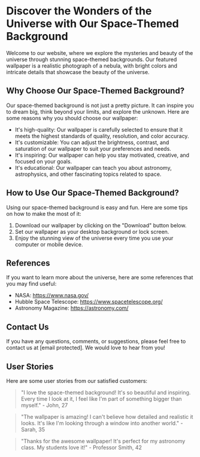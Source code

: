 <!--font:Open Sans-->

# Discover the Wonders of the Universe with Our Space-Themed Background

Welcome to our website, where we explore the mysteries and beauty of the universe through stunning space-themed backgrounds. Our featured wallpaper is a realistic photograph of a nebula, with bright colors and intricate details that showcase the beauty of the universe.

## Why Choose Our Space-Themed Background?

Our space-themed background is not just a pretty picture. It can inspire you to dream big, think beyond your limits, and explore the unknown. Here are some reasons why you should choose our wallpaper:

- It's high-quality: Our wallpaper is carefully selected to ensure that it meets the highest standards of quality, resolution, and color accuracy.
- It's customizable: You can adjust the brightness, contrast, and saturation of our wallpaper to suit your preferences and needs.
- It's inspiring: Our wallpaper can help you stay motivated, creative, and focused on your goals.
- It's educational: Our wallpaper can teach you about astronomy, astrophysics, and other fascinating topics related to space.

## How to Use Our Space-Themed Background?

Using our space-themed background is easy and fun. Here are some tips on how to make the most of it:

1. Download our wallpaper by clicking on the "Download" button below.
2. Set our wallpaper as your desktop background or lock screen.
3. Enjoy the stunning view of the universe every time you use your computer or mobile device.

## References

If you want to learn more about the universe, here are some references that you may find useful:

- NASA: https://www.nasa.gov/
- Hubble Space Telescope: https://www.spacetelescope.org/
- Astronomy Magazine: https://astronomy.com/

## Contact Us

If you have any questions, comments, or suggestions, please feel free to contact us at [email protected]. We would love to hear from you!

## User Stories

Here are some user stories from our satisfied customers:

> "I love the space-themed background! It's so beautiful and inspiring. Every time I look at it, I feel like I'm part of something bigger than myself." - John, 27

> "The wallpaper is amazing! I can't believe how detailed and realistic it looks. It's like I'm looking through a window into another world." - Sarah, 35

> "Thanks for the awesome wallpaper! It's perfect for my astronomy class. My students love it!" - Professor Smith, 42

<!--

Write me content for website with wallpaper which alt text is:

"A realistic photograph of a nebula, with bright colors and intricate details that showcase the beauty of the universe."

The name/title of the page should not be 1:1 copy of the alt text but rather a real content of the website which is using this wallpaper.

- Use markdown format 
- Start with heading
- Heading should be short and concise
- The content should look like a real website 
- The website should not be about the wallpaper, wallpaper is just a related background
- Heading should be contain work "wallpaper" or "background"
- Include real sections like references, contact, user stories, etc. use things relevant to the page purpose.
- Feel free to use structure like headings, bullets, numbering, blockquotes, paragraphs, horizontal lines, etc.
- You can use formatting like bold or _italic_
- You can include UTF-8 emojis
- Links should be only #hash anchors (and you can refer to the document itself)
- Do not include images


---


# Discover the Wonders of the Universe with Our Space-Themed Background

Welcome to our website, where we explore the mysteries and beauty of the universe through stunning space-themed backgrounds. Our featured wallpaper is a realistic photograph of a nebula, with bright colors and intricate details that showcase the beauty of the universe.

## Why Choose Our Space-Themed Background?

Our space-themed background is not just a pretty picture. It can inspire you to dream big, think beyond your limits, and explore the unknown. Here are some reasons why you should choose our wallpaper:

- It's high-quality: Our wallpaper is carefully selected to ensure that it meets the highest standards of quality, resolution, and color accuracy.
- It's customizable: You can adjust the brightness, contrast, and saturation of our wallpaper to suit your preferences and needs.
- It's inspiring: Our wallpaper can help you stay motivated, creative, and focused on your goals.
- It's educational: Our wallpaper can teach you about astronomy, astrophysics, and other fascinating topics related to space.

## How to Use Our Space-Themed Background?

Using our space-themed background is easy and fun. Here are some tips on how to make the most of it:

1. Download our wallpaper by clicking on the "Download" button below.
2. Set our wallpaper as your desktop background or lock screen.
3. Enjoy the stunning view of the universe every time you use your computer or mobile device.

## References

If you want to learn more about the universe, here are some references that you may find useful:

- NASA: https://www.nasa.gov/
- Hubble Space Telescope: https://www.spacetelescope.org/
- Astronomy Magazine: https://astronomy.com/

## Contact Us

If you have any questions, comments, or suggestions, please feel free to contact us at [email protected]. We would love to hear from you!

## User Stories

Here are some user stories from our satisfied customers:

> "I love the space-themed background! It's so beautiful and inspiring. Every time I look at it, I feel like I'm part of something bigger than myself." - John, 27

> "The wallpaper is amazing! I can't believe how detailed and realistic it looks. It's like I'm looking through a window into another world." - Sarah, 35

> "Thanks for the awesome wallpaper! It's perfect for my astronomy class. My students love it!" - Professor Smith, 42

-->
